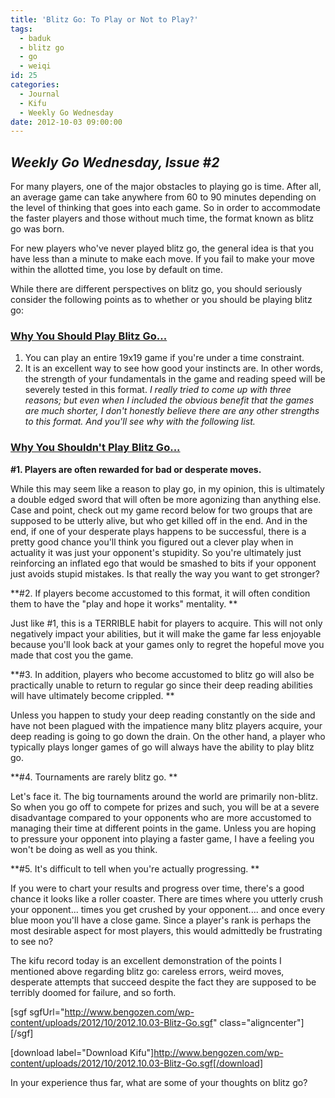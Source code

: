 ```yaml
---
title: 'Blitz Go: To Play or Not to Play?'
tags:
  - baduk
  - blitz go
  - go
  - weiqi
id: 25
categories:
  - Journal
  - Kifu
  - Weekly Go Wednesday
date: 2012-10-03 09:00:00
---
```


## _Weekly Go Wednesday, Issue #2_

For many players, one of the major obstacles to playing go is time. After all, an average game can take anywhere from 60 to 90 minutes depending on the level of thinking that goes into each game. So in order to accommodate the faster players and those without much time, the format known as blitz go was born.

For new players who've never played blitz go, the general idea is that you have less than a minute to make each move. If you fail to make your move within the allotted time, you lose by default on time.

While there are different perspectives on blitz go, you should seriously consider the following points as to whether or you should be playing blitz go:

<!--more-->

### <span style="text-decoration: underline;">Why You Should Play Blitz Go...</span>

1.  You can play an entire 19x19 game if you're under a time constraint.
2.  It is an excellent way to see how good your instincts are. In other words, the strength of your fundamentals in the game and reading speed will be severely tested in this format.
_I really tried to come up with three reasons; but even when I included the obvious benefit that the games are much shorter, I don't honestly believe there are any other strengths to this format. And you'll see why with the following list._

### <span style="text-decoration: underline;">Why You Shouldn't Play Blitz Go...</span>

**#1\. Players are often rewarded for bad or desperate moves.**

While this may seem like a reason to play go, in my opinion, this is ultimately a double edged sword that will often be more agonizing than anything else. Case and point, check out my game record below for two groups that are supposed to be utterly alive, but who get killed off in the end. And in the end, if one of your desperate plays happens to be successful, there is a pretty good chance you'll think you figured out a clever play when in actuality it was just your opponent's stupidity. So you're ultimately just reinforcing an inflated ego that would be smashed to bits if your opponent just avoids stupid mistakes. Is that really the way you want to get stronger?

**#2\. If players become accustomed to this format, it will often condition them to have the "play and hope it works" mentality. **

Just like #1, this is a TERRIBLE habit for players to acquire. This will not only negatively impact your abilities, but it will make the game far less enjoyable because you'll look back at your games only to regret the hopeful move you made that cost you the game.

**#3\. In addition, players who become accustomed to blitz go will also be practically unable to return to regular go since their deep reading abilities will have ultimately become crippled. **

Unless you happen to study your deep reading constantly on the side and have not been plagued with the impatience many blitz players acquire, your deep reading is going to go down the drain. On the other hand, a player who typically plays longer games of go will always have the ability to play blitz go.

**#4\. Tournaments are rarely blitz go. **

Let's face it. The big tournaments around the world are primarily non-blitz. So when you go off to compete for prizes and such, you will be at a severe disadvantage compared to your opponents who are more accustomed to managing their time at different points in the game. Unless you are hoping to pressure your opponent into playing a faster game, I have a feeling you won't be doing as well as you think.

**#5\. It's difficult to tell when you're actually progressing. **

If you were to chart your results and progress over time, there's a good chance it looks like a roller coaster. There are times where you utterly crush your opponent... times you get crushed by your opponent.... and once every blue moon you'll have a close game. Since a player's rank is perhaps the most desirable aspect for most players, this would admittedly be frustrating to see no?

The kifu record today is an excellent demonstration of the points I mentioned above regarding blitz go: careless errors, weird moves, desperate attempts that succeed despite the fact they are supposed to be terribly doomed for failure, and so forth.

[sgf sgfUrl="http://www.bengozen.com/wp-content/uploads/2012/10/2012.10.03-Blitz-Go.sgf" class="aligncenter"][/sgf]

[download label="Download Kifu"]http://www.bengozen.com/wp-content/uploads/2012/10/2012.10.03-Blitz-Go.sgf[/download]

In your experience thus far, what are some of your thoughts on blitz go?